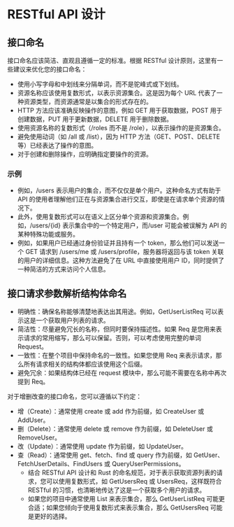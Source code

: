 # RESTful API 设计

## 接口命名

接口命名应该简洁、直观且遵循一定的标准。根据 RESTful 设计原则，这里有一些建议来优化您的接口命名：

- 使用小写字母和中划线来分隔单词，而不是驼峰式或下划线。
- 资源名称应该使用复数形式，以表示资源集合。这是因为每个 URL 代表了一种资源类型，而资源通常是以集合的形式存在的。
- HTTP 方法应该准确反映操作的意图，例如 GET 用于获取数据，POST 用于创建数据，PUT 用于更新数据，DELETE 用于删除数据。
- 使用资源名称的复数形式（/roles 而不是 /role），以表示操作的是资源集合。
- 避免使用动词（如 /all 或 /list），因为 HTTP 方法（GET、POST、DELETE 等）已经表达了操作的意图。
- 对于创建和删除操作，应明确指定要操作的资源。

### 示例

- 例如，/users 表示用户的集合，而不仅仅是单个用户。这种命名方式有助于 API 的使用者理解他们正在与资源集合进行交互，即使是在请求单个资源的情况下。
- 此外，使用复数形式可以在语义上区分单个资源和资源集合。例如，/users/{id} 表示集合中的一个特定用户，而/user 可能会被误解为 API 的某种特殊功能或服务。
- 例如，如果用户已经通过身份验证并且持有一个 token，那么他们可以发送一个 GET 请求到 /users/me 或 /users/profile，服务器将返回与该 token 关联的用户的详细信息。这种方法避免了在 URL 中直接使用用户 ID，同时提供了一种简洁的方式来访问个人信息。

## 接口请求参数解析结构体命名

- 明确性：确保名称能够清楚地表达出其用途。例如，GetUserListReq 可以表示这是一个获取用户列表的请求。
- 简洁性：尽量避免冗长的名称，但同时要保持描述性。如果 Req 是您用来表示请求的常用缩写，那么可以保留。否则，可以考虑使用完整的单词 Request。
- 一致性：在整个项目中保持命名的一致性。如果您使用 Req 来表示请求，那么所有请求相关的结构体都应该使用这个后缀。
- 避免冗余：如果结构体已经在 request 模块中，那么可能不需要在名称中再次提到 Req。

对于增删改查的接口命名，您可以遵循以下约定：

- 增（Create）：通常使用 create 或 add 作为前缀，如 CreateUser 或 AddUser。
- 删（Delete）：通常使用 delete 或 remove 作为前缀，如 DeleteUser 或 RemoveUser。
- 改（Update）：通常使用 update 作为前缀，如 UpdateUser。
- 查（Read）：通常使用 get、fetch、find 或 query 作为前缀，如 GetUser、FetchUserDetails、FindUsers 或 QueryUserPermissions。
  - 结合 RESTful API 设计和 Rust 的命名规范，对于表示获取资源列表的请求，您可以使用复数形式，如 GetUsersReq 或 UsersReq，这样既符合 RESTful 的习惯，也清晰地传达了这是一个获取多个用户的请求。
  - 如果您的项目中通常使用 List 来表示集合，那么 GetUserListReq 可能更合适；如果您倾向于使用复数形式来表示集合，那么 GetUsersReq 可能是更好的选择。
